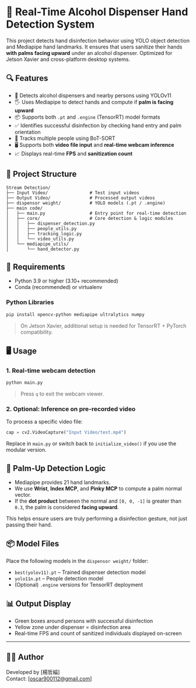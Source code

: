# 🧼 Real-Time Alcohol Dispenser Hand Detection System

This project detects hand disinfection behavior using YOLO object detection and Mediapipe hand landmarks. It ensures that users sanitize their hands **with palms facing upward** under an alcohol dispenser. Optimized for Jetson Xavier and cross-platform desktop systems.

## 🔍 Features

- 🎯 Detects alcohol dispensers and nearby persons using YOLOv11
- 🖐️ Uses Mediapipe to detect hands and compute if **palm is facing upward**
- 📦 Supports both `.pt` and `.engine` (TensorRT) model formats
- ✅ Identifies successful disinfection by checking hand entry and palm orientation
- 🧠 Tracks multiple people using BoT-SORT
- 🖥️ Supports both **video file input** and **real-time webcam inference**
- 📈 Displays real-time **FPS** and **sanitization count**

## 📁 Project Structure

```
Stream Detection/
├── Input Video/                # Test input videos
├── Output Video/               # Processed output videos
├── dispensor weight/           # YOLO models (.pt / .engine)
├── main code/
│   ├── main.py                 # Entry point for real-time detection
│   ├── core/                   # Core detection & logic modules
│   │   ├── dispenser_detection.py
│   │   ├── people_utils.py
│   │   ├── tracking_logic.py
│   │   └── video_utils.py
│   └── mediapipe_utils/
│       └── hand_detector.py
```

## 🧪 Requirements

- Python 3.9 or higher (3.10+ recommended)
- Conda (recommended) or virtualenv

### Python Libraries

```bash
pip install opencv-python mediapipe ultralytics numpy
```

> On Jetson Xavier, additional setup is needed for TensorRT + PyTorch compatibility.

## 🖥️ Usage

### 1. Real-time webcam detection

```bash
python main.py
```

> Press `q` to exit the webcam viewer.

### 2. Optional: Inference on pre-recorded video

To process a specific video file:

```python
cap = cv2.VideoCapture("Input Video/test.mp4")
```

Replace in `main.py` or switch back to `initialize_video()` if you use the modular version.

## 🤚 Palm-Up Detection Logic

- Mediapipe provides 21 hand landmarks.
- We use **Wrist**, **Index MCP**, and **Pinky MCP** to compute a palm normal vector.
- If the **dot product** between the normal and `[0, 0, -1]` is greater than `0.3`, the palm is considered **facing upward**.

This helps ensure users are truly performing a disinfection gesture, not just passing their hand.

## 📦 Model Files

Place the following models in the `dispensor weight/` folder:

- `best(yolov11).pt` – Trained dispenser detection model
- `yolo11n.pt` – People detection model
- (Optional) `.engine` versions for TensorRT deployment

## 📊 Output Display

- Green boxes around persons with successful disinfection
- Yellow zone under dispenser = disinfection area
- Real-time FPS and count of sanitized individuals displayed on-screen

---

## 👨‍💻 Author

Developed by [楊哲綸]  
Contact: [oscar900112@gmail.com]
